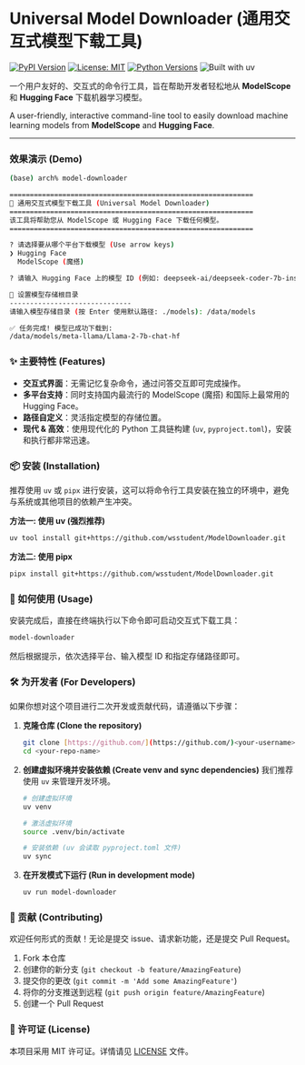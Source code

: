 # Universal Model Downloader (通用交互式模型下载工具)

[![PyPI Version](https://img.shields.io/pypi/v/universal-model-downloader.svg)](https://pypi.org/project/universal-model-downloader)
[![License: MIT](https://img.shields.io/badge/License-MIT-yellow.svg)](https://opensource.org/licenses/MIT)
[![Python Versions](https://img.shields.io/pypi/pyversions/universal-model-downloader.svg)](https://pypi.org/project/universal-model-downloader)
![Built with uv](https://img.shields.io/badge/built%20with-uv-4C8E93.svg)

一个用户友好的、交互式的命令行工具，旨在帮助开发者轻松地从 **ModelScope** 和 **Hugging Face** 下载机器学习模型。

A user-friendly, interactive command-line tool to easily download machine learning models from **ModelScope** and **Hugging Face**.

---

### 效果演示 (Demo)
```bash
(base) arch% model-downloader

============================================================
🚀 通用交互式模型下载工具 (Universal Model Downloader)
============================================================
该工具将帮助您从 ModelScope 或 Hugging Face 下载任何模型。
============================================================

? 请选择要从哪个平台下载模型 (Use arrow keys)
❯ Hugging Face
  ModelScope (魔搭)

? 请输入 Hugging Face 上的模型 ID (例如: deepseek-ai/deepseek-coder-7b-instruct-v1.5): meta-llama/Llama-2-7b-chat-hf

📁 设置模型存储根目录
------------------------------
请输入模型存储目录 (按 Enter 使用默认路径: ./models): /data/models

✅ 任务完成! 模型已成功下载到:
/data/models/meta-llama/Llama-2-7b-chat-hf
```

### ✨ 主要特性 (Features)

- **交互式界面**：无需记忆复杂命令，通过问答交互即可完成操作。
- **多平台支持**：同时支持国内最流行的 ModelScope (魔搭) 和国际上最常用的 Hugging Face。
- **路径自定义**：灵活指定模型的存储位置。
- **现代 & 高效**：使用现代化的 Python 工具链构建 (`uv`, `pyproject.toml`)，安装和执行都非常迅速。

### 📦 安装 (Installation)

推荐使用 `uv` 或 `pipx` 进行安装，这可以将命令行工具安装在独立的环境中，避免与系统或其他项目的依赖产生冲突。

**方法一: 使用 uv (强烈推荐)**

```bash
uv tool install git+https://github.com/wsstudent/ModelDownloader.git
```

**方法二: 使用 pipx**

```bash
pipx install git+https://github.com/wsstudent/ModelDownloader.git

```

### 🚀 如何使用 (Usage)

安装完成后，直接在终端执行以下命令即可启动交互式下载工具：

```bash
model-downloader
```

然后根据提示，依次选择平台、输入模型 ID 和指定存储路径即可。

### 🛠️ 为开发者 (For Developers)

如果你想对这个项目进行二次开发或贡献代码，请遵循以下步骤：

1. **克隆仓库 (Clone the repository)**

    ```bash
    git clone [https://github.com/](https://github.com/)<your-username>/<your-repo-name>.git
    cd <your-repo-name>
    ```

2. **创建虚拟环境并安装依赖 (Create venv and sync dependencies)**
    我们推荐使用 `uv` 来管理开发环境。

    ```bash
    # 创建虚拟环境
    uv venv

    # 激活虚拟环境
    source .venv/bin/activate

    # 安装依赖 (uv 会读取 pyproject.toml 文件)
    uv sync
    ```

3. **在开发模式下运行 (Run in development mode)**

    ```bash
    uv run model-downloader
    ```

### 🤝 贡献 (Contributing)

欢迎任何形式的贡献！无论是提交 issue、请求新功能，还是提交 Pull Request。

1. Fork 本仓库
2. 创建你的新分支 (`git checkout -b feature/AmazingFeature`)
3. 提交你的更改 (`git commit -m 'Add some AmazingFeature'`)
4. 将你的分支推送到远程 (`git push origin feature/AmazingFeature`)
5. 创建一个 Pull Request

### 📄 许可证 (License)

本项目采用 MIT 许可证。详情请见 [LICENSE](LICENSE) 文件。
